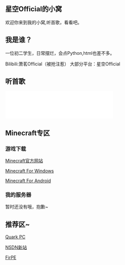 ## 星空Official的小窝

欢迎你来到我的小窝,听首歌，看看吧。
<script src="https://sdk.jinrishici.com/v2/browser/jinrishici.js" charset="utf-8"></script>
<link rel="icon" href="logo.ico">
<div id="poem_sentence"></div>
<div id="poem_info"></div>
<script type="text/javascript">
  jinrishici.load(function(result) {
    var sentence = document.querySelector("#poem_sentence")
    var info = document.querySelector("#poem_info")
    sentence.innerHTML = result.data.content
    info.innerHTML = '【' + result.data.origin.dynasty + '】' + result.data.origin.author + '《' + result.data.origin.title + '》'
  });
</script>
<h2 id="我是谁">我是谁？</h2>
<p>一位初二学生，日常摆烂，会点Python,html也差不多。<p>
<p>Bilibili:萧茗Official（被抢注惹） 大部分平台：星空Official<p>
<h2 id="Mucic">听首歌</h2>
<iframe frameborder="no" border="0" marginwidth="0" marginheight="0" width="340" height="86" 
src="//music.163.com/outchain/player?type=2&id=495562302&auto=1&height=66"></iframe>
<h2 id="我的世界">Minecraft专区</h2>
<h3 id="下载我的世界">游戏下载</h3>
<p><a href="https://www.minecraft.net" title="正版购买链接">Minecraft官方网站</a></p>
<p><a href="https://afdian.net/p/0164034c016c11ebafcb52540025c377" title="Afdian">Minecraft For Windows</a></p>
<p><a href="https://mcapks.com/" title="MCAPKS">Minecraft For Android</a></p>
<h3 id="服务器">我的服务器</h3>
<p>暂时还没有哦，抱歉~<p>
<h2 id="友情链接">推荐区~</h2>
<p><a href="https://www.quark.cn" target="_blank" rel="noopener noreferrer" title="好用遂推荐，顺便正明我还活着...">Quark PC</a></p>
<p><a href="https://next.itellyou.cn" target="_blank" rel="noopener noreferrer" title="纯净系统下载">NSDN新站</a></p>
<p><a href="https://firpe.cn" target="_blank" rel="noopener noreferrer" title="也许是最适合年轻人使用的第三方WinPE~">FirPE</a></p>
<div align="center">
